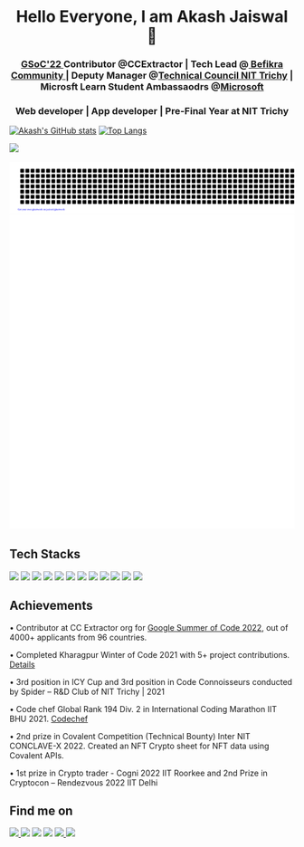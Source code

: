 <p align="center">
</p>
<h1 align="center">Hello Everyone, I am Akash Jaiswal 👋
  <h3 align="center"><a href="https://summerofcode.withgoogle.com/programs/2022/projects/Sg34Qe09">GSoC'22 </a> Contributor @CCExtractor | Tech Lead @<a href="https://www.linkedin.com/company/befikracommunity"> Befikra Community </a> | Deputy Manager @<a href="https://www.linkedin.com/company/technical-council-nit-trichy/">Technical Council NIT Trichy</a> | Microsft Learn Student Ambassaodrs @<a href="https://www.microsoft.com">Microsoft</a></h3>
  <h3 align="center">Web developer | App developer | Pre-Final Year at NIT Trichy </h3>


[![Akash's GitHub stats](https://github-readme-stats.vercel.app/api?username=jaiakash&count_private=true&show_icons=true&theme=radical)](https://github.com/anuraghazra/github-readme-stats)   [![Top Langs](https://github-readme-stats.vercel.app/api/top-langs/?username=jaiakash&layout=compact&show_icons=true&theme=radical)](https://github.com/anuraghazra/github-readme-stats)
  
  ![](https://komarev.com/ghpvc/?username=jaiakash)

![gitartwork](gitartwork.svg)
  <picture>
  <img src="/github-metrics.svg" alt="Metrics">
</picture>

## Tech Stacks

<p>
<img src="https://img.shields.io/badge/C%2B%2B-00599C?style=for-the-badge&logo=c%2B%2B&logoColor=white">
<img src="https://img.shields.io/badge/C-A8B9CC?style=for-the-badge&logo=c&logoColor=white">
<img src="https://img.shields.io/badge/Python-3776AB?style=for-the-badge&logo=python&logoColor=white">
<img src="https://img.shields.io/badge/Javascript-F7DF1E?style=for-the-badge&logo=javascript&logoColor=white">
<img src="https://img.shields.io/badge/HTML5-E34F26?style=for-the-badge&logo=html5&logoColor=white">
<img src="https://img.shields.io/badge/CSS3-1572B6?style=for-the-badge&logo=css3&logoColor=white">
<img src="https://img.shields.io/badge/Node.js-339933?style=for-the-badge&logo=node.js&logoColor=white">
<img src="https://img.shields.io/badge/MongoDB-47A248?style=for-the-badge&logo=mongodb&logoColor=white">
<img src="https://img.shields.io/badge/Bash-4EAA25?style=for-the-badge&logo=gnubash&logoColor=white">
<img src="https://img.shields.io/badge/Docker-2496ED?style=for-the-badge&logo=docker&logoColor=white">
<img src="https://img.shields.io/badge/React-61DAFB?style=for-the-badge&logo=react&logoColor=white">
<img src="https://img.shields.io/badge/Flutter-02569B?style=for-the-badge&logo=flutter&logoColor=white">
</p>
  
## Achievements
  
• Contributor at CC Extractor org for [Google Summer of Code 2022](https://summerofcode.withgoogle.com/programs/2022/projects/Sg34Qe09), out of 4000+ applicants from 96 countries.
  
• Completed Kharagpur Winter of Code 2021 with 5+ project contributions. [Details](https://kwoc21.kossiitkgp.org/stats/student/jaiakash)
  
• 3rd position in ICY Cup and 3rd position in Code Connoisseurs conducted by Spider – R&D Club of NIT
Trichy | 2021
  
• Code chef Global Rank 194 Div. 2 in International Coding Marathon IIT BHU 2021. [Codechef](https://www.codechef.com/rankings/ICM2021B?itemsPerPage=100&order=asc&page=1&search=akashjaiswal03&sortBy=rank)
  
• 2nd prize in Covalent Competition (Technical Bounty) Inter NIT CONCLAVE-X 2022. Created an NFT
Crypto sheet for NFT data using Covalent APIs.
  
• 1st prize in Crypto trader - Cogni 2022 IIT Roorkee and 2nd Prize in Cryptocon – Rendezvous 2022 IIT
Delhi

  
## Find me on

<p>
<a href="mailto:akashjaiswal3846@gmail.com"><img src="https://img.shields.io/badge/Gmail-D14836?style=for-the-badge&logo=gmail&logoColor=white"</a>
<a href="https://www.linkedin.com/in/akashjaiswal03/"><img src="https://img.shields.io/badge/LinkedIn-0077B5?style=for-the-badge&logo=linkedin&logoColor=white"></a>
<a href="https://forum.xda-developers.com/m/akashjaiswal03.8802760/"><img src="https://img.shields.io/badge/XDA-Developers-F59812?style=for-the-badge&logo=xda-developers&logoColor=white"></a>
<a href="http://facebook.com/AkashJaiswal03"><img src="https://img.shields.io/badge/Facebook-1877F2?style=for-the-badge&logo=facebook&logoColor=white"></a>
<a href="https://www.instagram.com/a_kashhhhhh_"><img src="https://img.shields.io/badge/Instagram-E4405F?style=for-the-badge&logo=instagram&logoColor=white"</a>
<a href="https://www.quora.com/profile/Akash-Jaiswal-116"><img src="https://img.shields.io/badge/Quora-%23B92B27.svg?&style=for-the-badge&logo=Quora&logoColor=white"></a>
</p>

